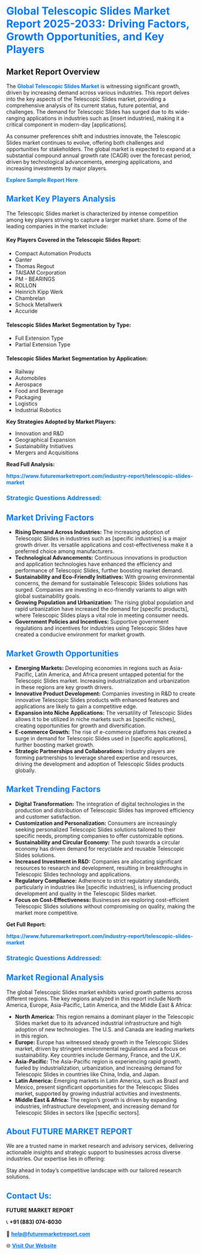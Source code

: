 <h1 style="color: #007BFF;">Global Telescopic Slides Market Report 2025-2033: Driving Factors, Growth Opportunities, and Key Players</h1>

<section id="overview">
<h2>Market Report Overview</h2>
<p>The <a href="https://www.futuremarketreport.com/industry-report/telescopic-slides-market" style="color: #007BFF; text-decoration: none;"><strong>Global Telescopic Slides Market</strong></a> is witnessing significant growth, driven by increasing demand across various industries. This report delves into the key aspects of the Telescopic Slides market, providing a comprehensive analysis of its current status, future potential, and challenges. The demand for Telescopic Slides has surged due to its wide-ranging applications in industries such as [insert industries], making it a critical component in modern-day [applications].</p>
<p>As consumer preferences shift and industries innovate, the Telescopic Slides market continues to evolve, offering both challenges and opportunities for stakeholders. The global market is expected to expand at a substantial compound annual growth rate (CAGR) over the forecast period, driven by technological advancements, emerging applications, and increasing investments by major players.</p>
</section>

<section id="overview">
<p><a href="https://www.futuremarketreport.com/request-sample/reportId=83210" style="color: #007BFF; text-decoration: none;"><strong>Explore Sample Report Here</strong></a></p>
</section>

<section id="key-players">
<h2 style="color: #007BFF;">Market Key Players Analysis</h2>
<p>The Telescopic Slides market is characterized by intense competition among key players striving to capture a larger market share. Some of the leading companies in the market include:</p>
<h4>Key Players Covered in the Telescopic Slides Report:</h4>
<ul><li>Compact Automation Products</li><li>Ganter</li><li>Thomas Regout</li><li>TAISAM Corporation</li><li>PM - BEARINGS</li><li>ROLLON</li><li>Heinrich Kipp Werk</li><li>Chambrelan</li><li>Schock Metallwerk</li><li>Accuride</li></ul>
<h4>Telescopic Slides Market Segmentation by Type:</h4>
<ul><li>Full Extension Type</li><li>Partial Extension Type</li></ul>

<h4>Telescopic Slides Market Segmentation by Application:</h4>
<ul><li>Railway</li><li>Automobiles</li><li>Aerospace</li><li>Food and Beverage</li><li>Packaging</li><li>Logistics</li><li>Industrial Robotics</li></ul>
<p><strong>Key Strategies Adopted by Market Players:</strong></p>
<ul>
<li>Innovation and R&D</li>
<li>Geographical Expansion</li>
<li>Sustainability Initiatives</li>
<li>Mergers and Acquisitions</li>
</ul>
</section>

<section>
<p><strong>Read Full Analysis: </strong></p><a href="https://www.futuremarketreport.com/industry-report/telescopic-slides-market" style="color: #007BFF; text-decoration: none;"><strong>https://www.futuremarketreport.com/industry-report/telescopic-slides-market</strong></a>
<h3 style="color: #007BFF;">Strategic Questions Addressed:</h3>
</section>

<section id="driving-factors">
<h2 style="color: #007BFF;">Market Driving Factors</h2>
<ul>
<li><strong>Rising Demand Across Industries:</strong> The increasing adoption of Telescopic Slides in industries such as [specific industries] is a major growth driver. Its versatile applications and cost-effectiveness make it a preferred choice among manufacturers.</li>
<li><strong>Technological Advancements:</strong> Continuous innovations in production and application technologies have enhanced the efficiency and performance of Telescopic Slides, further boosting market demand.</li>
<li><strong>Sustainability and Eco-Friendly Initiatives:</strong> With growing environmental concerns, the demand for sustainable Telescopic Slides solutions has surged. Companies are investing in eco-friendly variants to align with global sustainability goals.</li>
<li><strong>Growing Population and Urbanization:</strong> The rising global population and rapid urbanization have increased the demand for [specific products], where Telescopic Slides plays a vital role in meeting consumer needs.</li>
<li><strong>Government Policies and Incentives:</strong> Supportive government regulations and incentives for industries using Telescopic Slides have created a conducive environment for market growth.</li>
</ul>
</section>

<section id="growth-opportunities">
<h2 style="color: #007BFF;">Market Growth Opportunities</h2>
<ul>
<li><strong>Emerging Markets:</strong> Developing economies in regions such as Asia-Pacific, Latin America, and Africa present untapped potential for the Telescopic Slides market. Increasing industrialization and urbanization in these regions are key growth drivers.</li>
<li><strong>Innovative Product Development:</strong> Companies investing in R&D to create innovative Telescopic Slides products with enhanced features and applications are likely to gain a competitive edge.</li>
<li><strong>Expansion into Niche Applications:</strong> The versatility of Telescopic Slides allows it to be utilized in niche markets such as [specific niches], creating opportunities for growth and diversification.</li>
<li><strong>E-commerce Growth:</strong> The rise of e-commerce platforms has created a surge in demand for Telescopic Slides used in [specific applications], further boosting market growth.</li>
<li><strong>Strategic Partnerships and Collaborations:</strong> Industry players are forming partnerships to leverage shared expertise and resources, driving the development and adoption of Telescopic Slides products globally.</li>
</ul>
</section>

<section id="trending-factors">
<h2 style="color: #007BFF;">Market Trending Factors</h2>
<ul>
<li><strong>Digital Transformation:</strong> The integration of digital technologies in the production and distribution of Telescopic Slides has improved efficiency and customer satisfaction.</li>
<li><strong>Customization and Personalization:</strong> Consumers are increasingly seeking personalized Telescopic Slides solutions tailored to their specific needs, prompting companies to offer customizable options.</li>
<li><strong>Sustainability and Circular Economy:</strong> The push towards a circular economy has driven demand for recyclable and reusable Telescopic Slides solutions.</li>
<li><strong>Increased Investment in R&D:</strong> Companies are allocating significant resources to research and development, resulting in breakthroughs in Telescopic Slides technology and applications.</li>
<li><strong>Regulatory Compliance:</strong> Adherence to strict regulatory standards, particularly in industries like [specific industries], is influencing product development and quality in the Telescopic Slides market.</li>
<li><strong>Focus on Cost-Effectiveness:</strong> Businesses are exploring cost-efficient Telescopic Slides solutions without compromising on quality, making the market more competitive.</li>
</ul>
</section>

<section>
<p><strong>Get Full Report: </strong></p><a href="https://www.futuremarketreport.com/industry-report/telescopic-slides-market" style="color: #007BFF; text-decoration: none;"><strong>https://www.futuremarketreport.com/industry-report/telescopic-slides-market</strong></a>
<h3 style="color: #007BFF;">Strategic Questions Addressed:</h3>
</section>


<section id="regional-analysis">
<h2 style="color: #007BFF;">Market Regional Analysis</h2>
<p>The global Telescopic Slides market exhibits varied growth patterns across different regions. The key regions analyzed in this report include North America, Europe, Asia-Pacific, Latin America, and the Middle East & Africa:</p>
<ul>
<li><strong>North America:</strong> This region remains a dominant player in the Telescopic Slides market due to its advanced industrial infrastructure and high adoption of new technologies. The U.S. and Canada are leading markets in this region.</li>
<li><strong>Europe:</strong> Europe has witnessed steady growth in the Telescopic Slides market, driven by stringent environmental regulations and a focus on sustainability. Key countries include Germany, France, and the U.K.</li>
<li><strong>Asia-Pacific:</strong> The Asia-Pacific region is experiencing rapid growth, fueled by industrialization, urbanization, and increasing demand for Telescopic Slides in countries like China, India, and Japan.</li>
<li><strong>Latin America:</strong> Emerging markets in Latin America, such as Brazil and Mexico, present significant opportunities for the Telescopic Slides market, supported by growing industrial activities and investments.</li>
<li><strong>Middle East & Africa:</strong> The region’s growth is driven by expanding industries, infrastructure development, and increasing demand for Telescopic Slides in sectors like [specific sectors].</li>
</ul>
</section>

<footer>
<h2 style="color: #007BFF;">About FUTURE MARKET REPORT</h2>
<p>We are a trusted name in market research and advisory services, delivering actionable insights and strategic support to businesses across diverse industries. Our expertise lies in offering:</p>

<p>Stay ahead in today’s competitive landscape with our tailored research solutions.</p>

<h2 style="color: #007BFF;">Contact Us:</h2>
<p><strong>FUTURE MARKET REPORT</strong></p>
<p>📞 <strong>+91 (883) 074-8030</strong></p>
<p>📧 <strong><a href="mailto:help@futuremarketreport.com" style="color: #007BFF;">help@futuremarketreport.com</a></strong></p>
<p>🌐 <strong><a href="https://www.futuremarketreport.com/" style="color: #007BFF;">Visit Our Website</a></strong></p>
</footer>